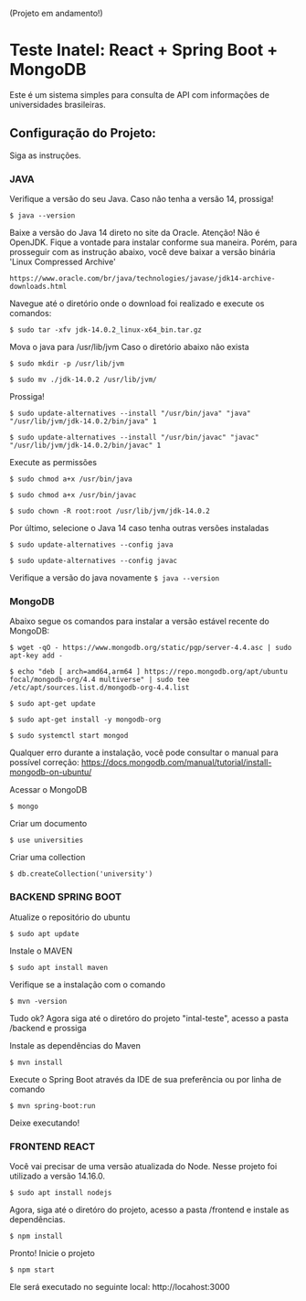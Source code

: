 (Projeto em andamento!)

# **Teste Inatel: React + Spring Boot + MongoDB**

Este é um sistema simples para consulta de API com informações de universidades brasileiras.


## **Configuração do Projeto:**

Siga as instruções.


### **JAVA**

Verifique a versão do seu Java. Caso não tenha a versão 14, prossiga!

`$ java --version`

Baixe a versão do Java 14 direto no site da Oracle. Atenção! Não é OpenJDK. Fique a vontade para instalar conforme sua maneira. Porém, para prosseguir com as instrução abaixo, você deve baixar a versão binária 'Linux Compressed Archive'

    https://www.oracle.com/br/java/technologies/javase/jdk14-archive-downloads.html

Navegue até o diretório onde o download foi realizado e execute os comandos:

`$ sudo tar -xfv jdk-14.0.2_linux-x64_bin.tar.gz`

Mova o java para /usr/lib/jvm
Caso o diretório abaixo não exista

`$ sudo mkdir -p /usr/lib/jvm `

`$ sudo mv ./jdk-14.0.2 /usr/lib/jvm/`

Prossiga!

`$ sudo update-alternatives --install "/usr/bin/java" "java" "/usr/lib/jvm/jdk-14.0.2/bin/java" 1 `

`$ sudo update-alternatives --install "/usr/bin/javac" "javac" "/usr/lib/jvm/jdk-14.0.2/bin/javac" 1`

Execute as permissões

`$ sudo chmod a+x /usr/bin/java`

`$ sudo chmod a+x /usr/bin/javac`

`$ sudo chown -R root:root /usr/lib/jvm/jdk-14.0.2`

Por último, selecione o Java 14 caso tenha outras versões instaladas

`$ sudo update-alternatives --config java`

`$ sudo update-alternatives --config javac`

Verifique a versão do java novamente
`$ java --version`


### **MongoDB**

Abaixo segue os comandos para instalar a versão estável recente do MongoDB:

`$ wget -qO - https://www.mongodb.org/static/pgp/server-4.4.asc | sudo apt-key add -`

`$ echo "deb [ arch=amd64,arm64 ] https://repo.mongodb.org/apt/ubuntu focal/mongodb-org/4.4 multiverse" | sudo tee /etc/apt/sources.list.d/mongodb-org-4.4.list`

`$ sudo apt-get update`

`$ sudo apt-get install -y mongodb-org`

`$ sudo systemctl start mongod`

Qualquer erro durante a instalação, você pode consultar o manual para possível correção: https://docs.mongodb.com/manual/tutorial/install-mongodb-on-ubuntu/

Acessar o  MongoDB

`$ mongo`

Criar um documento

`$ use universities`

Criar uma collection

`$ db.createCollection('university')`


### **BACKEND SPRING BOOT**

Atualize o repositório do ubuntu

`$ sudo apt update`

Instale o MAVEN

`$ sudo apt install maven`

Verifique se a instalação com o comando

`$ mvn -version`

Tudo ok? Agora siga até o diretóro do projeto "intal-teste", acesso a pasta /backend e prossiga

Instale as dependências do Maven

`$ mvn install`

Execute o Spring Boot através da IDE de sua preferência ou por linha de comando

`$ mvn spring-boot:run`

Deixe executando!

### **FRONTEND REACT**

Você vai precisar de uma versão atualizada do Node. Nesse projeto foi utilizado a versão 14.16.0.

`$ sudo apt install nodejs`

Agora, siga até o diretóro do projeto, acesso a pasta /frontend e instale as dependências.

`$ npm install`

Pronto! Inicie o projeto

`$ npm start`

Ele será executado no seguinte local: http://locahost:3000
